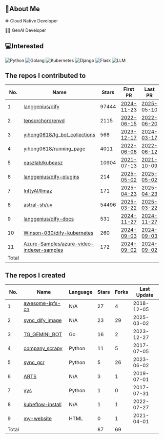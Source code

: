 ## 💫About Me 
☸️ Cloud Native Developer

👨‍💻‍ GenAI Developer

## 💻Interested
![Python](https://img.shields.io/badge/python-3670A0?style=for-the-badge&logo=python&logoColor=ffdd54) 
![Golang](https://img.shields.io/badge/golang-00ADD8?&style=for-the-badge&logo=go&logoColor=white)
![Kubernetes](https://img.shields.io/badge/Kubernetes-326CE5?style=for-the-badge&logo=Kubernetes&logoColor=white)
![Django](https://img.shields.io/badge/django-%23092E20.svg?style=for-the-badge&logo=django&logoColor=white) 
![Flask](https://img.shields.io/badge/Flask-000000?style=for-the-badge&logo=Flask&logoColor=white) 
![LLM](https://img.shields.io/badge/LLM-%23412991.svg?style=for-the-badge&logo=openai&logoColor=white)

## The repos I contributed to
<!-- BEGIN:contributed -->
| No.   | Name                                                                                                      | Stars | First PR                                                                            | Last PR                                                                             | PR Count                                                                                             |
|-------|-----------------------------------------------------------------------------------------------------------|-------|-------------------------------------------------------------------------------------|-------------------------------------------------------------------------------------|------------------------------------------------------------------------------------------------------|
| 1     | [langgenius/dify](https://github.com/langgenius/dify)                                                     | 97444 | [2024-11-23](https://github.com/langgenius/dify/pull/11006)                         | [2025-05-10](https://github.com/langgenius/dify/pull/19480)                         | [17](https://github.com/langgenius/dify/pulls?q=is%3Apr+author%3Akenwoodjw)                          |
| 2     | [tensorchord/envd](https://github.com/tensorchord/envd)                                                   | 2115  | [2022-06-15](https://github.com/tensorchord/envd/pull/354)                          | [2022-06-20](https://github.com/tensorchord/envd/pull/474)                          | [3](https://github.com/tensorchord/envd/pulls?q=is%3Apr+author%3Akenwoodjw)                          |
| 3     | [yihong0618/tg_bot_collections](https://github.com/yihong0618/tg_bot_collections)                         | 568   | [2023-12-17](https://github.com/yihong0618/tg_bot_collections/pull/15)              | [2024-03-17](https://github.com/yihong0618/tg_bot_collections/pull/20)              | [2](https://github.com/yihong0618/tg_bot_collections/pulls?q=is%3Apr+author%3Akenwoodjw)             |
| 4     | [yihong0618/running_page](https://github.com/yihong0618/running_page)                                     | 4011  | [2022-06-08](https://github.com/yihong0618/running_page/pull/238)                   | [2022-06-12](https://github.com/yihong0618/running_page/pull/245)                   | [2](https://github.com/yihong0618/running_page/pulls?q=is%3Apr+author%3Akenwoodjw)                   |
| 5     | [easzlab/kubeasz](https://github.com/easzlab/kubeasz)                                                     | 10904 | [2021-07-13](https://github.com/easzlab/kubeasz/pull/1049)                          | [2021-10-09](https://github.com/easzlab/kubeasz/pull/1078)                          | [2](https://github.com/easzlab/kubeasz/pulls?q=is%3Apr+author%3Akenwoodjw)                           |
| 6     | [langgenius/dify-plugins](https://github.com/langgenius/dify-plugins)                                     | 214   | [2025-05-02](https://github.com/langgenius/dify-plugins/pull/441)                   | [2025-05-02](https://github.com/langgenius/dify-plugins/pull/441)                   | [1](https://github.com/langgenius/dify-plugins/pulls?q=is%3Apr+author%3Akenwoodjw)                   |
| 7     | [InftyAI/llmaz](https://github.com/InftyAI/llmaz)                                                         | 171   | [2025-04-23](https://github.com/InftyAI/llmaz/pull/372)                             | [2025-04-23](https://github.com/InftyAI/llmaz/pull/372)                             | [1](https://github.com/InftyAI/llmaz/pulls?q=is%3Apr+author%3Akenwoodjw)                             |
| 8     | [astral-sh/uv](https://github.com/astral-sh/uv)                                                           | 54496 | [2025-03-22](https://github.com/astral-sh/uv/pull/12388)                            | [2025-03-22](https://github.com/astral-sh/uv/pull/12388)                            | [1](https://github.com/astral-sh/uv/pulls?q=is%3Apr+author%3Akenwoodjw)                              |
| 9     | [langgenius/dify-docs](https://github.com/langgenius/dify-docs)                                           | 531   | [2024-11-27](https://github.com/langgenius/dify-docs/pull/378)                      | [2024-11-27](https://github.com/langgenius/dify-docs/pull/378)                      | [1](https://github.com/langgenius/dify-docs/pulls?q=is%3Apr+author%3Akenwoodjw)                      |
| 10    | [Winson-030/dify-kubernetes](https://github.com/Winson-030/dify-kubernetes)                               | 260   | [2024-09-03](https://github.com/Winson-030/dify-kubernetes/pull/11)                 | [2024-09-03](https://github.com/Winson-030/dify-kubernetes/pull/11)                 | [1](https://github.com/Winson-030/dify-kubernetes/pulls?q=is%3Apr+author%3Akenwoodjw)                |
| 11    | [Azure-Samples/azure-video-indexer-samples](https://github.com/Azure-Samples/azure-video-indexer-samples) | 172   | [2024-09-02](https://github.com/Azure-Samples/azure-video-indexer-samples/pull/168) | [2024-09-02](https://github.com/Azure-Samples/azure-video-indexer-samples/pull/168) | [1](https://github.com/Azure-Samples/azure-video-indexer-samples/pulls?q=is%3Apr+author%3Akenwoodjw) |
| Total |                                                                                                           |       |                                                                                     |                                                                                     | 32                                                                                                   |
<!-- END:contributed -->

## The repos I created
<!-- BEGIN:created_repos -->
| No.   | Name                                                              | Language | Stars | Forks | Last Update |
|-------|-------------------------------------------------------------------|----------|-------|-------|-------------|
| 1     | [awesome-ipfs-cn](https://github.com/kenwoodjw/awesome-ipfs-cn)   | N/A      | 27    | 4     | 2018-12-05  |
| 2     | [sync_dify_image](https://github.com/kenwoodjw/sync_dify_image)   | N/A      | 23    | 29    | 2025-03-02  |
| 3     | [TG_GEMINI_BOT](https://github.com/kenwoodjw/TG_GEMINI_BOT)       | Go       | 16    | 2     | 2023-12-27  |
| 4     | [company_scrapy](https://github.com/kenwoodjw/company_scrapy)     | Python   | 11    | 5     | 2017-07-05  |
| 5     | [sync_gcr](https://github.com/kenwoodjw/sync_gcr)                 | Python   | 5     | 26    | 2023-06-02  |
| 6     | [ARTS](https://github.com/kenwoodjw/ARTS)                         | N/A      | 3     | 1     | 2019-07-01  |
| 7     | [yys](https://github.com/kenwoodjw/yys)                           | Python   | 1     | 0     | 2017-07-31  |
| 8     | [kubeflow-install](https://github.com/kenwoodjw/kubeflow-install) | N/A      | 1     | 1     | 2022-07-27  |
| 9     | [my-website](https://github.com/kenwoodjw/my-website)             | HTML     | 0     | 1     | 2021-04-01  |
| Total |                                                                   |          | 87    | 69    |             |
<!-- END:created_repos -->




